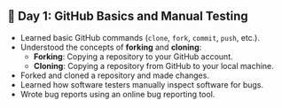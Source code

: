 ## 📅 Day 1: GitHub Basics and Manual Testing

- Learned basic GitHub commands (`clone`, `fork`, `commit`, `push`, etc.).
- Understood the concepts of **forking** and **cloning**:
  - **Forking**: Copying a repository to your GitHub account.
  - **Cloning**: Copying a repository from GitHub to your local machine.
- Forked and cloned a repository and made changes.
- Learned how software testers manually inspect software for bugs.
- Wrote bug reports using an online bug reporting tool.